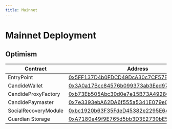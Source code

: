 ```yaml
---
title: Mainnet
---
```


# Mainnet Deployment

## Optimism

| Contract              | Address                                    |
| ----------------------| -------------------------------------------|
| EntryPoint            | [0x5FF137D4b0FDCD49DcA30c7CF57E578a026d2789](https://goerli-optimism.etherscan.io/address/0x5FF137D4b0FDCD49DcA30c7CF57E578a026d2789) |
| CandideWallet         | [0x3A0a17Bcc84576b099373ab3Eed9702b07D30402](https://goerli-optimism.etherscan.io/address/0x3A0a17Bcc84576b099373ab3Eed9702b07D30402) |
| CandideProxyFactory   | [0xb73Eb505Abc30d0e7e15B73A492863235B3F4309](https://goerli-optimism.etherscan.io/address/0xb73Eb505Abc30d0e7e15B73A492863235B3F4309) |
| CandidePaymaster      | [0x7e3393ebA62DA6f555a5341E079e0F6585CE8c56](https://goerli-optimism.etherscan.io/address/0x7e3393ebA62DA6f555a5341E079e0F6585CE8c56) |
| SocialRecoveryModule  | [0xbc1920b63F35FdeD45382e2295E645B5c27fD2DA](https://goerli-optimism.etherscan.io/address/0xbc1920b63F35FdeD45382e2295E645B5c27fD2DA) |
| Guardian Storage      | [0xA7180e49f9E765d5bb3D3E2730bE5f4bbFD55cd4](https://goerli-optimism.etherscan.io/address/0xA7180e49f9E765d5bb3D3E2730bE5f4bbFD55cd4)


